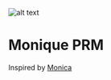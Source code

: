 ![alt text](https://external-content.duckduckgo.com/iu/?u=http%3A%2F%2Fi.cdn.turner.com%2Fv5cache%2FCARTOON%2Fsite%2FImages%2Fi24%2Fpropd_fj_bub_174x252.png&f=1&nofb=1.png)

# Monique PRM

Inspired by [Monica](https://github.com/monicahq)
